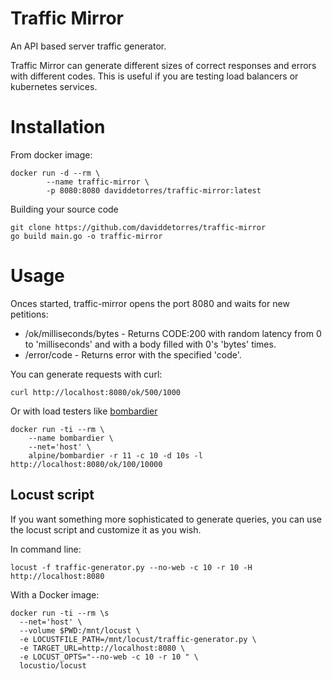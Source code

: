 # Traffic Mirror
An API based server traffic generator. 

Traffic Mirror can generate different sizes of correct responses and errors with different codes. This is useful if you are testing load balancers or kubernetes services.

# Installation
From docker image:
```
docker run -d --rm \
        --name traffic-mirror \
        -p 8080:8080 daviddetorres/traffic-mirror:latest
```

Building your source code
```
git clone https://github.com/daviddetorres/traffic-mirror
go build main.go -o traffic-mirror

```

# Usage
Onces started, traffic-mirror opens the port 8080 and waits for new petitions:
* /ok/milliseconds/bytes - Returns CODE:200 with random latency from 0 to 'milliseconds' and with a body filled with 0's 'bytes' times.
* /error/code - Returns error with the specified 'code'.

You can generate requests with curl: 
```
curl http://localhost:8080/ok/500/1000
```

Or with load testers like [bombardier](https://github.com/codesenberg/bombardier)
```
docker run -ti --rm \
    --name bombardier \
    --net='host' \
    alpine/bombardier -r 11 -c 10 -d 10s -l http://localhost:8080/ok/100/10000
```

## Locust script
If you want something more sophisticated to generate queries, you can use the locust script and customize it as you wish. 

In command line:
```
locust -f traffic-generator.py --no-web -c 10 -r 10 -H http://localhost:8080
```

With a Docker image:
```
docker run -ti --rm \s
  --net='host' \
  --volume $PWD:/mnt/locust \
  -e LOCUSTFILE_PATH=/mnt/locust/traffic-generator.py \
  -e TARGET_URL=http://localhost:8080 \
  -e LOCUST_OPTS="--no-web -c 10 -r 10 " \
  locustio/locust
```
